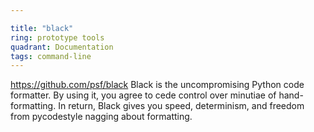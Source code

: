 ```yaml
---

title: "black"
ring: prototype tools
quadrant: Documentation
tags: command-line
---
```

https://github.com/psf/black
Black is the uncompromising Python code formatter. By using it, you agree to cede control over minutiae of hand-formatting. In return, Black gives you speed, determinism, and freedom from pycodestyle nagging about formatting.
